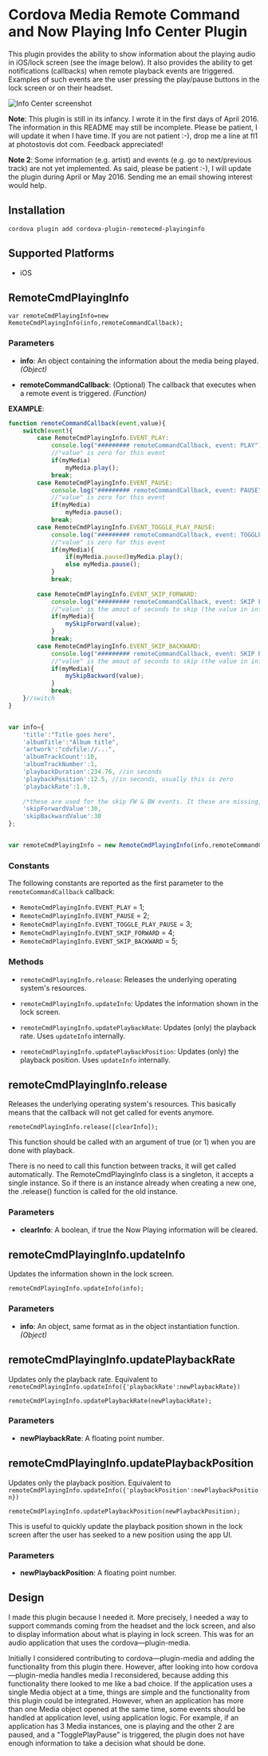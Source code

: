 
# Cordova Media Remote Command and Now Playing Info Center Plugin

This plugin provides the ability to show information about the playing audio in iOS/lock screen (see the image below). It also provides the ability to get notifications (callbacks) when remote playback events are triggered. Examples of such events are the user pressing the play/pause buttons in the lock screen or on their headset.

![Info Center screenshot](https://photostovis.org/screenshots/lockScreen.jpg)

__Note__: This plugin is still in its infancy. I wrote it in the first days of April 2016. The information in this README may still be incomplete. Please be patient, I will update it when I have time. If you are not patient :-), drop me a line at fl1 at photostovis dot com. Feedback appreciated!

__Note 2__: Some information (e.g. artist) and events (e.g. go to next/previous track) are not yet implemented. As said, please be patient :-), I will update the plugin during April or May 2016. Sending me an email showing interest would help.


## Installation

    cordova plugin add cordova-plugin-remotecmd-playinginfo
    
## Supported Platforms

- iOS

## RemoteCmdPlayingInfo

    var remoteCmdPlayingInfo=new RemoteCmdPlayingInfo(info,remoteCommandCallback);

### Parameters

- __info__: An object containing the information about the media being played.  _(Object)_

- __remoteCommandCallback__: (Optional) The callback that executes when a remote event is triggered. _(Function)_

__EXAMPLE__: 
```javascript
function remoteCommandCallback(event,value){
    switch(event){
        case RemoteCmdPlayingInfo.EVENT_PLAY:
            console.log("######### remoteCommandCallback, event: PLAY");
            //"value" is zero for this event
            if(myMedia)
                myMedia.play();
            break;
        case RemoteCmdPlayingInfo.EVENT_PAUSE:
            console.log("######### remoteCommandCallback, event: PAUSE");
            //"value" is zero for this event
            if(myMedia)
                myMedia.pause();
            break;
        case RemoteCmdPlayingInfo.EVENT_TOGGLE_PLAY_PAUSE:
            console.log("######### remoteCommandCallback, event: TOGGLE PLAY PAUSE");
            //"value" is zero for this event
            if(myMedia){
                if(myMedia.paused)myMedia.play();
                else myMedia.pause();
            }
            break;
        
        case RemoteCmdPlayingInfo.EVENT_SKIP_FORWARD:
            console.log("######### remoteCommandCallback, event: SKIP FW");
            //"value" is the amout of seconds to skip (the value in info.skipForwardValue)
            if(myMedia){
                mySkipForward(value);
            }
            break;
        case RemoteCmdPlayingInfo.EVENT_SKIP_BACKWARD:
            console.log("######### remoteCommandCallback, event: SKIP BW");
            //"value" is the amout of seconds to skip (the value in info.skipBackwardValue)
            if(myMedia){
                mySkipBackward(value);
            }
            break;
    }//switch
}


var info={
    'title':"Title goes here",
    'albumTitle':"Album title",
    'artwork':"cdvfile://...",
    'albumTrackCount':10,
    'albumTrackNumber':1,
    'playbackDuration':234.76, //in seconds
    'playbackPosition':12.5, //in seconds, usually this is zero
    'playbackRate':1.0, 
    
    /*these are used for the skip FW & BW events. It these are missing, the events are not handled and the skip buttons will not be shown in the lock screen.*/
    'skipForwardValue':30,
    'skipBackwardValue':30
};


var remoteCmdPlayingInfo = new RemoteCmdPlayingInfo(info,remoteCommandCallback);
```

### Constants

The following constants are reported as the first parameter to the `remoteCommandCallback` callback:

- `RemoteCmdPlayingInfo.EVENT_PLAY`               = 1;
- `RemoteCmdPlayingInfo.EVENT_PAUSE`              = 2;
- `RemoteCmdPlayingInfo.EVENT_TOGGLE_PLAY_PAUSE`  = 3;
- `RemoteCmdPlayingInfo.EVENT_SKIP_FORWARD`       = 4;
- `RemoteCmdPlayingInfo.EVENT_SKIP_BACKWARD`      = 5;

### Methods

- `remoteCmdPlayingInfo.release`: Releases the underlying operating system's resources. 

- `remoteCmdPlayingInfo.updateInfo`: Updates the information shown in the lock screen.

- `remoteCmdPlayingInfo.updatePlaybackRate`: Updates (only) the playback rate. Uses `updateInfo` internally.

- `remoteCmdPlayingInfo.updatePlaybackPosition`: Updates (only) the playback position. Uses `updateInfo` internally.


## remoteCmdPlayingInfo.release

Releases the underlying operating system's resources. This basically means that the callback will not get called for events anymore.

    remoteCmdPlayingInfo.release([clearInfo]);

This function should be called with an argument of true (or 1) when you are done with playback.   

There is no need to call this function between tracks, it will get called automatically. The RemoteCmdPlayingInfo class is a singleton, it accepts a single instance. So
if there is an instance already when creating a new one, the .release() function is called for the old instance. 

### Parameters

- __clearInfo__: A boolean, if true the Now Playing information will be cleared.



## remoteCmdPlayingInfo.updateInfo

Updates the information shown in the lock screen.

    remoteCmdPlayingInfo.updateInfo(info);

### Parameters

- __info__: An object, same format as in the object instantiation function. _(Object)_



## remoteCmdPlayingInfo.updatePlaybackRate

Updates only the playback rate. Equivalent to `remoteCmdPlayingInfo.updateInfo({'playbackRate':newPlaybackRate})`

    remoteCmdPlayingInfo.updatePlaybackRate(newPlaybackRate);

### Parameters

- __newPlaybackRate__: A floating point number.



## remoteCmdPlayingInfo.updatePlaybackPosition

Updates only the playback position. Equivalent to `remoteCmdPlayingInfo.updateInfo({'playbackPosition':newPlaybackPosition})`

    remoteCmdPlayingInfo.updatePlaybackPosition(newPlaybackPosition);

This is useful to quickly update the playback position shown in the lock screen after the user has seeked to a new position using the app UI.

### Parameters

- __newPlaybackPosition__: A floating point number.







## Design

I made this plugin because I needed it. More precisely, I needed a way to support commands coming from the headset and the lock screen, and also to display information about what is playing in lock screen. This was for an audio application that uses the cordova—plugin-media.

Initially I considered contributing to cordova—plugin-media and adding the functionality from this plugin there. However, after looking into how cordova—plugin-media handles 
media I reconsidered, because adding this functionality there looked to me like a bad choice. If the application uses a single Media object at a time, things are simple and the functionality from this plugin could be integrated. However, when an application has more than one Media object opened at the same time, some events should be handled at application level, using application logic. For example, if an application has 3 Media instances, one is playing and the other 2 are paused, and a "TogglePlayPause" is 
triggered, the plugin does not have enough information to take a decision what should be done.




